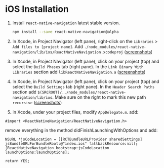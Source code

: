 # iOS Installation

1. Install `react-native-navigation` latest stable version.

    ```sh
    npm install --save react-native-navigation@alpha
    ```

2. In Xcode, in Project Navigator (left pane), right-click on the `Libraries` > `Add files to [project name]`. Add `./node_modules/react-native-navigation/lib/ios/ReactNativeNavigation.xcodeproj` ([screenshots](https://facebook.github.io/react-native/docs/linking-libraries-ios.html#step-1))

3. In Xcode, in Project Navigator (left pane), click on your project (top) and select the `Build Phases` tab (right pane). In the `Link Binary With Libraries` section add `libReactNativeNavigation.a` ([screenshots](https://facebook.github.io/react-native/docs/linking-libraries-ios.html#step-2))

4. In Xcode, in Project Navigator (left pane), click on your project (top) and select the `Build Settings` tab (right pane). In the `Header Search Paths` section add `$(SRCROOT)/../node_modules/react-native-navigation/lib/ios`. Make sure on the right to mark this new path `recursive` ([screenshots](https://facebook.github.io/react-native/docs/linking-libraries-ios.html#step-3))

5. In Xcode, under your project files, modify `AppDelegate.m`. add:

`#import <ReactNativeNavigation/ReactNativeNavigation.h>`

remove everything in the method didFinishLaunchingWithOptions and add:

```
NSURL *jsCodeLocation = [[RCTBundleURLProvider sharedSettings] jsBundleURLForBundleRoot:@"index.ios" fallbackResource:nil];
[ReactNativeNavigation bootstrap:jsCodeLocation launchOptions:launchOptions];

return YES;
```
